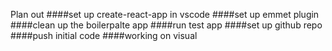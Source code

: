 Plan out 
####set up create-react-app in vscode
####set up emmet plugin
####clean up the boilerpalte app
####run test app
####set up github repo
####push initial code
####working on visual 
####
